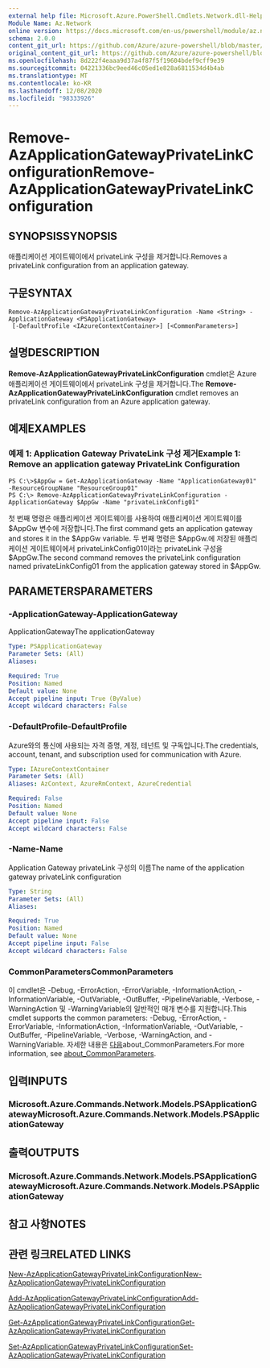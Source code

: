 ```yaml
---
external help file: Microsoft.Azure.PowerShell.Cmdlets.Network.dll-Help.xml
Module Name: Az.Network
online version: https://docs.microsoft.com/en-us/powershell/module/az.network/remove-azapplicationgatewayprivatelinkconfiguration
schema: 2.0.0
content_git_url: https://github.com/Azure/azure-powershell/blob/master/src/Network/Network/help/Remove-AzApplicationGatewayPrivateLinkConfiguration.md
original_content_git_url: https://github.com/Azure/azure-powershell/blob/master/src/Network/Network/help/Remove-AzApplicationGatewayPrivateLinkConfiguration.md
ms.openlocfilehash: 8d222f4eaaa9d37a4f87f5f19604bdef9cff9e39
ms.sourcegitcommit: 04221336bc9eed46c05ed1e828a6811534d4b4ab
ms.translationtype: MT
ms.contentlocale: ko-KR
ms.lasthandoff: 12/08/2020
ms.locfileid: "98333926"
---
```

# <span data-ttu-id="ef32a-101">Remove-AzApplicationGatewayPrivateLinkConfiguration</span><span class="sxs-lookup"><span data-stu-id="ef32a-101">Remove-AzApplicationGatewayPrivateLinkConfiguration</span></span>

## <span data-ttu-id="ef32a-102">SYNOPSIS</span><span class="sxs-lookup"><span data-stu-id="ef32a-102">SYNOPSIS</span></span>
<span data-ttu-id="ef32a-103">애플리케이션 게이트웨이에서 privateLink 구성을 제거합니다.</span><span class="sxs-lookup"><span data-stu-id="ef32a-103">Removes a privateLink configuration from an application gateway.</span></span>

## <span data-ttu-id="ef32a-104">구문</span><span class="sxs-lookup"><span data-stu-id="ef32a-104">SYNTAX</span></span>

```
Remove-AzApplicationGatewayPrivateLinkConfiguration -Name <String> -ApplicationGateway <PSApplicationGateway>
 [-DefaultProfile <IAzureContextContainer>] [<CommonParameters>]
```

## <span data-ttu-id="ef32a-105">설명</span><span class="sxs-lookup"><span data-stu-id="ef32a-105">DESCRIPTION</span></span>
<span data-ttu-id="ef32a-106">**Remove-AzApplicationGatewayPrivateLinkConfiguration** cmdlet은 Azure 애플리케이션 게이트웨이에서 privateLink 구성을 제거합니다.</span><span class="sxs-lookup"><span data-stu-id="ef32a-106">The **Remove-AzApplicationGatewayPrivateLinkConfiguration** cmdlet removes an privateLink configuration from an Azure application gateway.</span></span>

## <span data-ttu-id="ef32a-107">예제</span><span class="sxs-lookup"><span data-stu-id="ef32a-107">EXAMPLES</span></span>

### <span data-ttu-id="ef32a-108">예제 1: Application Gateway PrivateLink 구성 제거</span><span class="sxs-lookup"><span data-stu-id="ef32a-108">Example 1: Remove an application gateway PrivateLink Configuration</span></span>
```
PS C:\>$AppGw = Get-AzApplicationGateway -Name "ApplicationGateway01" -ResourceGroupName "ResourceGroup01"
PS C:\> Remove-AzApplicationGatewayPrivateLinkConfiguration -ApplicationGateway $AppGw -Name "privateLinkConfig01"
```

<span data-ttu-id="ef32a-109">첫 번째 명령은 애플리케이션 게이트웨이를 사용하여 애플리케이션 게이트웨이를 $AppGw 변수에 저장합니다.</span><span class="sxs-lookup"><span data-stu-id="ef32a-109">The first command gets an application gateway and stores it in the $AppGw variable.</span></span>
<span data-ttu-id="ef32a-110">두 번째 명령은 $AppGw.에 저장된 애플리케이션 게이트웨이에서 privateLinkConfig01이라는 privateLink 구성을 $AppGw.</span><span class="sxs-lookup"><span data-stu-id="ef32a-110">The second command removes the privateLink configuration named privateLinkConfig01 from the application gateway stored in $AppGw.</span></span>

## <span data-ttu-id="ef32a-111">PARAMETERS</span><span class="sxs-lookup"><span data-stu-id="ef32a-111">PARAMETERS</span></span>

### <span data-ttu-id="ef32a-112">-ApplicationGateway</span><span class="sxs-lookup"><span data-stu-id="ef32a-112">-ApplicationGateway</span></span>
<span data-ttu-id="ef32a-113">ApplicationGateway</span><span class="sxs-lookup"><span data-stu-id="ef32a-113">The applicationGateway</span></span>

```yaml
Type: PSApplicationGateway
Parameter Sets: (All)
Aliases:

Required: True
Position: Named
Default value: None
Accept pipeline input: True (ByValue)
Accept wildcard characters: False
```

### <span data-ttu-id="ef32a-114">-DefaultProfile</span><span class="sxs-lookup"><span data-stu-id="ef32a-114">-DefaultProfile</span></span>
<span data-ttu-id="ef32a-115">Azure와의 통신에 사용되는 자격 증명, 계정, 테넌트 및 구독입니다.</span><span class="sxs-lookup"><span data-stu-id="ef32a-115">The credentials, account, tenant, and subscription used for communication with Azure.</span></span>

```yaml
Type: IAzureContextContainer
Parameter Sets: (All)
Aliases: AzContext, AzureRmContext, AzureCredential

Required: False
Position: Named
Default value: None
Accept pipeline input: False
Accept wildcard characters: False
```

### <span data-ttu-id="ef32a-116">-Name</span><span class="sxs-lookup"><span data-stu-id="ef32a-116">-Name</span></span>
<span data-ttu-id="ef32a-117">Application Gateway privateLink 구성의 이름</span><span class="sxs-lookup"><span data-stu-id="ef32a-117">The name of the application gateway privateLink configuration</span></span>

```yaml
Type: String
Parameter Sets: (All)
Aliases:

Required: True
Position: Named
Default value: None
Accept pipeline input: False
Accept wildcard characters: False
```

### <span data-ttu-id="ef32a-118">CommonParameters</span><span class="sxs-lookup"><span data-stu-id="ef32a-118">CommonParameters</span></span>
<span data-ttu-id="ef32a-119">이 cmdlet은 -Debug, -ErrorAction, -ErrorVariable, -InformationAction, -InformationVariable, -OutVariable, -OutBuffer, -PipelineVariable, -Verbose, -WarningAction 및 -WarningVariable의 일반적인 매개 변수를 지원합니다.</span><span class="sxs-lookup"><span data-stu-id="ef32a-119">This cmdlet supports the common parameters: -Debug, -ErrorAction, -ErrorVariable, -InformationAction, -InformationVariable, -OutVariable, -OutBuffer, -PipelineVariable, -Verbose, -WarningAction, and -WarningVariable.</span></span> <span data-ttu-id="ef32a-120">자세한 내용은 [다음](http://go.microsoft.com/fwlink/?LinkID=113216)about_CommonParameters.</span><span class="sxs-lookup"><span data-stu-id="ef32a-120">For more information, see [about_CommonParameters](http://go.microsoft.com/fwlink/?LinkID=113216).</span></span>

## <span data-ttu-id="ef32a-121">입력</span><span class="sxs-lookup"><span data-stu-id="ef32a-121">INPUTS</span></span>

### <span data-ttu-id="ef32a-122">Microsoft.Azure.Commands.Network.Models.PSApplicationGateway</span><span class="sxs-lookup"><span data-stu-id="ef32a-122">Microsoft.Azure.Commands.Network.Models.PSApplicationGateway</span></span>

## <span data-ttu-id="ef32a-123">출력</span><span class="sxs-lookup"><span data-stu-id="ef32a-123">OUTPUTS</span></span>

### <span data-ttu-id="ef32a-124">Microsoft.Azure.Commands.Network.Models.PSApplicationGateway</span><span class="sxs-lookup"><span data-stu-id="ef32a-124">Microsoft.Azure.Commands.Network.Models.PSApplicationGateway</span></span>

## <span data-ttu-id="ef32a-125">참고 사항</span><span class="sxs-lookup"><span data-stu-id="ef32a-125">NOTES</span></span>

## <span data-ttu-id="ef32a-126">관련 링크</span><span class="sxs-lookup"><span data-stu-id="ef32a-126">RELATED LINKS</span></span>

[<span data-ttu-id="ef32a-127">New-AzApplicationGatewayPrivateLinkConfiguration</span><span class="sxs-lookup"><span data-stu-id="ef32a-127">New-AzApplicationGatewayPrivateLinkConfiguration</span></span>](./New-AzApplicationGatewayPrivateLinkConfiguration.md)

[<span data-ttu-id="ef32a-128">Add-AzApplicationGatewayPrivateLinkConfiguration</span><span class="sxs-lookup"><span data-stu-id="ef32a-128">Add-AzApplicationGatewayPrivateLinkConfiguration</span></span>](./Add-AzApplicationGatewayPrivateLinkConfiguration.md)

[<span data-ttu-id="ef32a-129">Get-AzApplicationGatewayPrivateLinkConfiguration</span><span class="sxs-lookup"><span data-stu-id="ef32a-129">Get-AzApplicationGatewayPrivateLinkConfiguration</span></span>](./Get-AzApplicationGatewayPrivateLinkConfiguration.md)

[<span data-ttu-id="ef32a-130">Set-AzApplicationGatewayPrivateLinkConfiguration</span><span class="sxs-lookup"><span data-stu-id="ef32a-130">Set-AzApplicationGatewayPrivateLinkConfiguration</span></span>](./Set-AzApplicationGatewayPrivateLinkConfiguration.md)